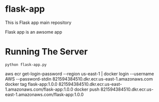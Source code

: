 # flask-app
This is Flask app main repository

Flask app is an awsome app

# Running The Server
```
python flask-app.py
```

aws ecr get-login-password --region us-east-1 | docker login --username AWS --password-stdin 821594384510.dkr.ecr.us-east-1.amazonaws.com
docker tag flask-app:1.0.0 821594384510.dkr.ecr.us-east-1.amazonaws.com/flask-app:1.0.0
docker push 821594384510.dkr.ecr.us-east-1.amazonaws.com/flask-app:1.0.0
